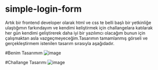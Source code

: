 ﻿# simple-login-form

Artık bir frontend developer olarak html ve css te belli başlı bir yetkinliğe ulaştığımın farkındayım ve kendimi keliştirmek için challangelara katılarak her gün kendimi geliştirerek daha iyi bir yazılımcı olacağım bunun için çalışmaktan asla vazgeçmeyeceğim.Tasarımın tamamlanmış görseli ve gerçekleştirmem istenilen tasarım sırasıyla aşağıdadır.

#Benim Tasarımım
![image](https://user-images.githubusercontent.com/86740875/170963296-b390a597-878a-4ae1-b714-07a9559f3a71.png)


#Challange Tasarımı
![image](https://user-images.githubusercontent.com/86740875/170963609-c282e794-808e-49de-9303-4f324e3dbdea.png)
